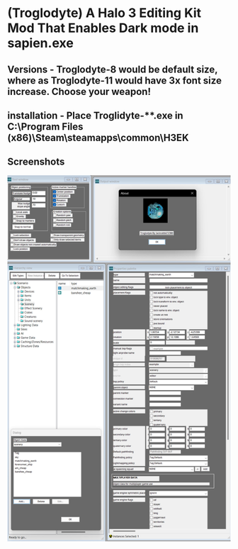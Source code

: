 # (Troglodyte) A Halo 3 Editing Kit Mod That Enables Dark mode in sapien.exe
## Versions - Troglodyte-8 would be default size, where as Troglodyte-11 would have 3x font size increase. Choose your weapon!
## installation - Place Troglidyte-**.exe in C:\Program Files (x86)\Steam\steamapps\common\H3EK
## Screenshots
![Screenshot](https://github.com/jackrabbit72380/ho4kmmm/blob/master/Troglodyte_Preview.jpg)
